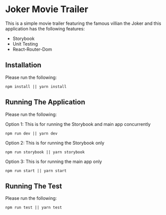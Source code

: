 # Joker Movie Trailer

This is a simple movie trailer featuring the famous villian the Joker and this application has the following features:
- Storybook
- Unit Testing
- React-Router-Dom

## Installation

Please run the following:

```
npm install || yarn install
```

## Running The Application

Please run the following:

Option 1: This is for running the Storybook and main app concurrently
```
npm run dev || yarn dev
```

Option 2: This is for running the Storybook only
```
npm run storybook || yarn storybook
```

Option 3: This is for running the main app only
```
npm run start || yarn start
```

## Running The Test

Please run the following:
```
npm run test || yarn test
```